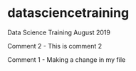 # datasciencetraining
Data Science Training August 2019

Comment 2 - This is comment 2

Comment 1 - Making a change in my file
